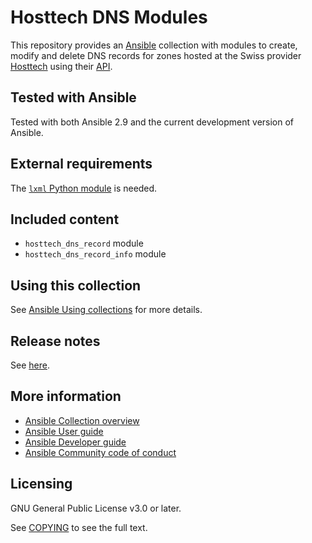 # Hosttech DNS Modules

This repository provides an [Ansible](https://github.com/ansible/ansible) collection with modules to create, modify and delete DNS records for zones hosted at the Swiss provider [Hosttech](https://www.hosttech.ch/) using their [API](https://ns1.hosttech.eu/public/api?wsdl).

## Tested with Ansible

Tested with both Ansible 2.9 and the current development version of Ansible.

## External requirements

The [`lxml` Python module](https://pypi.org/project/lxml/) is needed.

## Included content

- ``hosttech_dns_record`` module
- ``hosttech_dns_record_info`` module

## Using this collection

See [Ansible Using collections](https://docs.ansible.com/ansible/latest/user_guide/collections_using.html) for more details.

## Release notes

See [here](https://github.com/felixfontein/ansible-hosttech_dns/tree/main/CHANGELOG.rst).

## More information

- [Ansible Collection overview](https://github.com/ansible-collections/overview)
- [Ansible User guide](https://docs.ansible.com/ansible/latest/user_guide/index.html)
- [Ansible Developer guide](https://docs.ansible.com/ansible/latest/dev_guide/index.html)
- [Ansible Community code of conduct](https://docs.ansible.com/ansible/latest/community/code_of_conduct.html)

## Licensing

GNU General Public License v3.0 or later.

See [COPYING](https://www.gnu.org/licenses/gpl-3.0.txt) to see the full text.
